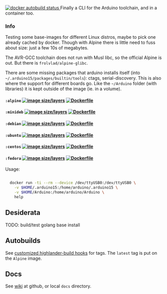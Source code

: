 [ ![docker autobuild status](https://img.shields.io/docker/build/dotmpe/arduino.svg) ](https://cloud.docker.com/repository/docker/dotmpe/arduino) Finally a CLI for the Arduino toolchain, and in a container too.

### Info
Testing some base-images for different Linux distros, maybe to pick one
already cached by docker. Though with Alpine there is little need to fuss about
size: just a few 10s of megabytes.

The AVR-GCC toolchain does not run with Musl libc, so the official Alpine is
out. But there is ``frolvlad/alpine-glibc``.

There are some missing packages that arduino installs itself (into ``~/.arduino15/packages/builtin/tools``): ctags, serial-discovery. This is also where the
support for different boards go. Like the ``~/Arduino`` folder (with libraries)
it is kept outside of the image (ie. in a volume).

#### ``:alpine`` [![image size/layers](https://images.microbadger.com/badges/image/dotmpe/arduino:alpine.svg)](https://microbadger.com/images/dotmpe/arduino:alpine "microbadger.com image metadata") [ ![Dockerfile](https://img.shields.io/badge/Dockerfile-GitHub-blue.svg) ](https://github.com/dotmpe/docker-arduino/blob/master/alpine/Dockerfile)
#### ``:minideb`` [![image size/layers](https://images.microbadger.com/badges/image/dotmpe/arduino:minideb.svg)](https://microbadger.com/images/dotmpe/arduino:minideb "microbadger.com image metadata") [ ![Dockerfile](https://img.shields.io/badge/Dockerfile-GitHub-blue.svg) ](https://github.com/dotmpe/docker-arduino/blob/master/minideb/Dockerfile)
#### ``:debian`` [![image size/layers](https://images.microbadger.com/badges/image/dotmpe/arduino:debian.svg)](https://microbadger.com/images/dotmpe/arduino:debian "microbadger.com image metadata") [ ![Dockerfile](https://img.shields.io/badge/Dockerfile-GitHub-blue.svg) ](https://github.com/dotmpe/docker-arduino/blob/master/debian/Dockerfile)
#### ``:ubuntu`` [![image size/layers](https://images.microbadger.com/badges/image/dotmpe/arduino:ubuntu.svg)](https://microbadger.com/images/dotmpe/arduino:ubuntu "microbadger.com image metadata") [ ![Dockerfile](https://img.shields.io/badge/Dockerfile-GitHub-blue.svg) ](https://github.com/dotmpe/docker-arduino/blob/master/ubuntu/Dockerfile)
#### ``:centos`` [![image size/layers](https://images.microbadger.com/badges/image/dotmpe/arduino:centos.svg)](https://microbadger.com/images/dotmpe/arduino:centos "microbadger.com image metadata") [ ![Dockerfile](https://img.shields.io/badge/Dockerfile-GitHub-blue.svg) ](https://github.com/dotmpe/docker-arduino/blob/master/centos/Dockerfile)
#### ``:fedora`` [![image size/layers](https://images.microbadger.com/badges/image/dotmpe/arduino:fedora.svg)](https://microbadger.com/images/dotmpe/arduino:fedora "microbadger.com image metadata") [ ![Dockerfile](https://img.shields.io/badge/Dockerfile-GitHub-blue.svg) ](https://github.com/dotmpe/docker-arduino/blob/master/fedora/Dockerfile)

Usage:
```sh

  docker run -ti --rm --device /dev/ttyUSB0:/dev/ttyUSB0 \
    -v $HOME/.arduino15:/home/arduino/.arduino15 \
    -v $HOME/Arduino:/home/arduino/Arduino \
    help
```

## Desiderata

TODO: build/test golang base install

## Autobuilds
See [customized highlander-build hooks](https://github.com/dotmpe/docker-arduino/tree/master/hooks)
for tags.
The ``latest`` tag is put on the `Alpine` image.

## Docs
See [wiki](https://github.com/dotmpe/docker-arduino/wiki) at github, or local
``docs`` directory.
